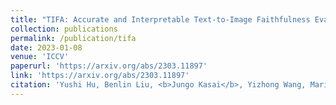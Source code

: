 ```yaml
---
title: "TIFA: Accurate and Interpretable Text-to-Image Faithfulness Evaluation with Question Answering"
collection: publications
permalink: /publication/tifa
date: 2023-01-08
venue: 'ICCV'
paperurl: 'https://arxiv.org/abs/2303.11897'
link: 'https://arxiv.org/abs/2303.11897'
citation: 'Yushi Hu, Benlin Liu, <b>Jungo Kasai</b>, Yizhong Wang, Mari Ostendorf, Ranjay Krishna, and Noah A. Smith. 2023. &quot;TIFA: Accurate and Interpretable Text-to-Image Faithfulness Evaluation with Question Answering.&quot; <i>Proceedings of the IEEE International Conference on Computer Vision (ICCV)</i>.'
---
```


